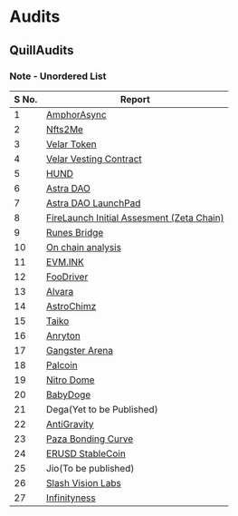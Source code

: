 # Audits

## QuillAudits
### Note - Unordered List
| S No.| Report| 
|---	 |---	   |
|  1 	 |  [AmphorAsync](https://docs.google.com/document/d/1j_V9j-cvTW4bD-8_01fhWbe0CDyT2MNrosWFniYFUTw/edit)|
|  2 	 |  [Nfts2Me](https://github.com/Quillhash/QuillAudit_Reports/blob/master/NFTs2ME%20Smart%20Contract%20Audit%20Report%20-%20QuillAudits.pdf)|
|  3 	 |  [Velar Token](https://github.com/Quillhash/QuillAudit_Reports/blob/master/Velar%20token%20Contract%20Audit%20Report%20-%20QuillAudits.pdf)
|  4   |  [Velar Vesting Contract](https://github.com/Quillhash/QuillAudit_Reports/blob/master/Velar%20Vesting%20Wallet%20Cliff%20Audit%20Report-QuillAudits.pdf)|
|  5   |  [HUND](https://github.com/Quillhash/QuillAudit_Reports/blob/master/HUND%20Smart%20Contract%20Audit%20Report%20-%20QuillAudits.pdf)|
|  6   |  [Astra DAO](https://github.com/Quillhash/QuillAudit_Reports/blob/master/AstraDAO%20Smart%20Contract%20Audit%20Report%20-%20QuillAudits.pdf)|
|  7   |  [Astra DAO LaunchPad](https://github.com/Quillhash/QuillAudit_Reports/blob/master/Astra%20DAO%20LaunchPad%20Contracts%20Audit%20Report%20-%20QuillAudits.pdf)|
|  8   |  [FireLaunch Initial Assesment (Zeta Chain)](https://github.com/Quillhash/QuillAudit_Reports/blob/master/Lite%20Technical%20Due%20Diligence/FireLaunch%20Lite%20Technical%20Assessment%20Report-%20QuillAudits.pdf)|
|  9   |  [Runes Bridge](https://github.com/Quillhash/QuillAudit_Reports/blob/master/Lite%20Technical%20Due%20Diligence/RunesBridge%20Lite%20Technical%20Assessment%20Report%20-%20QuillAudits.pdf)|
|  10  |  [On chain analysis](https://github.com/Quillhash/QuillAudit_Reports/blob/master/Audit%20Forensics/UTR%20Report-QuillAudits.pdf)|
|  11  |  [EVM.INK](https://github.com/Quillhash/QuillAudit_Reports/blob/master/EVM.INK%20Smart%20Contract%20Audit%20Report%20-%20QuillAudits.pdf)|
|  12  |  [FooDriver](https://github.com/Quillhash/QuillAudit_Reports/blob/master/FooDriver%20Smart%20Contract%20Audit%20Report%20-%20QuillAudits.pdf)|
|  13  |  [Alvara](https://github.com/Quillhash/QuillAudit_Reports/blob/master/Alvara%20Smart%20Contracts%20Audit%20Report%20-%20QuillAudits.pdf)|
|  14  |  [AstroChimz](https://github.com/Quillhash/QuillAudit_Reports/blob/master/AstroChimz%20Scenes%20Smart%20Contract%20Audit%20Report%20-%20QuillAudits.pdf)|
|  15  |  [Taiko](https://github.com/Quillhash/QuillAudit_Reports/blob/master/Taiko%20Smart%20Contracts%20Audit%20Report%20-%20QuillAudits.pdf)|
|  16  |  [Anryton](https://github.com/Quillhash/QuillAudit_Reports/blob/master/Anryton%20Smart%20Contract%20Audit%20Report%20-%20QuillAudits.pdf)|
|  17  |  [Gangster Arena](https://github.com/Quillhash/QuillAudit_Reports/blob/master/Gangster%20Arena%20Smart%20Contracts%20Audit%20Report%20-%20QuillAudits.pdf)|
|  18  |  [Palcoin](https://github.com/Quillhash/QuillAudit_Reports/blob/master/Palcoin%20Smart%20Contract%20Audit%20Report%20-%20QuillAudits.pdf)|
|  19  |  [Nitro Dome](https://github.com/Quillhash/QuillAudit_Reports/blob/master/NitroDome%20Smart%20Contract%20Audit%20Report%20-%20QuillAudits.pdf)|
|  20  |  [BabyDoge](https://github.com/Quillhash/QuillAudit_Reports/blob/master/BabyDoge_Deflationary_Swap%2C_MultiToken_Burn_Smart_Contract_Audit.pdf)|        
|  21  |  Dega(Yet to be Published)|
|  22  |  [AntiGravity](https://github.com/Quillhash/QuillAudit_Reports/blob/master/AntiGravity%20Smart%20Contract%20Audit%20Report%20-%20QuillAudits.pdf)|
|  23  |  [Paza Bonding Curve](https://github.com/Quillhash/QuillAudit_Reports/blob/master/ISPZ%20-%20Bonding%20Curve%20Audit%20Report%20-%20QuillAudits.pdf)|
|  24  |  [ERUSD StableCoin](https://github.com/Quillhash/QuillAudit_Reports/blob/master/ERUSD%20Smart%20Contract%20Audit%20Report%20-%20QuillAudits.pdf)|
|  25  |  Jio(To be published) |
|  26  |  [Slash Vision Labs](https://github.com/Quillhash/QuillAudit_Reports/blob/master/SlashVisionLabs%20Smart%20Contract%20Audit%20Report%20-%20QuillAudits.pdf)|
|  27  |  [Infinityness](https://github.com/Quillhash/QuillAudit_Reports/blob/master/Headstarter%20Smart%20Contract%20Audit%20Report%20-%20QuillAudits.pdf)|






